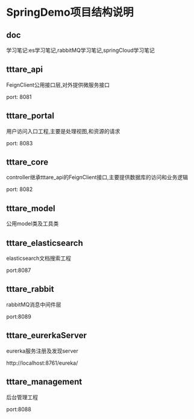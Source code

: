 # SpringDemo项目结构说明

## doc

学习笔记:es学习笔记,rabbitMQ学习笔记,springCloud学习笔记

## tttare_api

FeignClient公用接口层,对外提供微服务接口

port: 8081

## tttare_portal

用户访问入口工程,主要是处理视图,和资源的请求

port: 8083

## tttare_core

controller继承tttare_api的FeignClient接口,主要提供数据库的访问和业务逻辑

port: 8082

## tttare_model

公用model类及工具类

## tttare_elasticsearch

elasticsearch文档搜索工程

port:8087

## tttare_rabbit

rabbitMQ消息中间件层

port:8089

## tttare_eurerkaServer

eurerka服务注册及发现server

http://localhost:8761/eureka/

## tttare_management

后台管理工程

port:8088